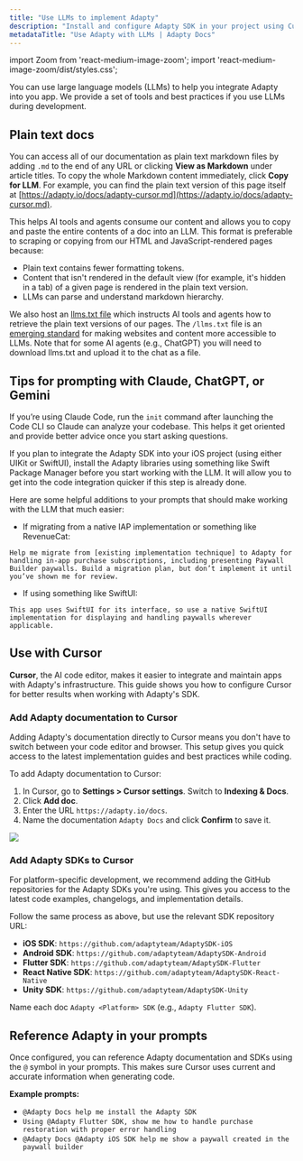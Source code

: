 ```yaml
---
title: "Use LLMs to implement Adapty"
description: "Install and configure Adapty SDK in your project using Cursor, ChatGPT, Claude, or other AI tools."
metadataTitle: "Use Adapty with LLMs | Adapty Docs"
---
```


import Zoom from 'react-medium-image-zoom';
import 'react-medium-image-zoom/dist/styles.css';

You can use large language models (LLMs) to help you integrate Adapty into you app. We provide a set of tools and best practices if you use LLMs during development.

## Plain text docs

You can access all of our documentation as plain text markdown files by adding `.md` to the end of any URL or clicking **View as Markdown** under article titles. To copy the whole Markdown content immediately, click **Copy for LLM**. For example, you can find the plain text version of this page itself at [https://adapty.io/docs/adapty-cursor.md](https://adapty.io/docs/adapty-cursor.md).

This helps AI tools and agents consume our content and allows you to copy and paste the entire contents of a doc into an LLM. This format is preferable to scraping or copying from our HTML and JavaScript-rendered pages because:

* Plain text contains fewer formatting tokens.
* Content that isn't rendered in the default view (for example, it's hidden in a tab) of a given page is rendered in the plain text version.
* LLMs can parse and understand markdown hierarchy.

We also host an [llms.txt file](https://adapty.io/docs/llms.txt) which instructs AI tools and agents how to retrieve the plain text versions of our pages. The `/llms.txt` file is an [emerging standard](https://llmstxt.org/) for making websites and content more accessible to LLMs. Note that for some AI agents (e.g., ChatGPT) you will need to download llms.txt and upload it to the chat as a file.

## Tips for prompting with Claude, ChatGPT,  or Gemini

If you’re using Claude Code, run the `init` command after launching the Code CLI so Claude can analyze your codebase. This helps it get oriented and provide better advice once you start asking questions.

If you plan to integrate the Adapty SDK into your iOS project (using either UIKit or SwiftUI), install the Adapty libraries using something like Swift Package Manager before you start working with the LLM. It will allow you to get into the code integration quicker if this step is already done.

Here are some helpful additions to your prompts that should make working with the LLM that much easier:

- If migrating from a native IAP implementation or something like RevenueCat:
```
Help me migrate from [existing implementation technique] to Adapty for handling in-app purchase subscriptions, including presenting Paywall Builder paywalls. Build a migration plan, but don’t implement it until you’ve shown me for review.
```
- If using something like SwiftUI:
```
This app uses SwiftUI for its interface, so use a native SwiftUI implementation for displaying and handling paywalls wherever applicable.
```


## Use with Cursor

**Cursor**, the AI code editor, makes it easier to integrate and maintain apps with Adapty's infrastructure. This guide shows you how to configure Cursor for better results when working with Adapty's SDK.

### Add Adapty documentation to Cursor

Adding Adapty's documentation directly to Cursor means you don't have to switch between your code editor and browser. This setup gives you quick access to the latest implementation guides and best practices while coding.

To add Adapty documentation to Cursor:

1. In Cursor, go to **Settings > Cursor settings**. Switch to **Indexing & Docs**.
2. Click **Add doc**.
3. Enter the URL `https://adapty.io/docs`.
4. Name the documentation `Adapty Docs` and click **Confirm** to save it.

<Zoom>
  <img src={require('./img/adapty-cursor.webp').default}
  style={{
    border: '1px solid #727272', /* border width and color */
    width: '700px', /* image width */
    display: 'block', /* for alignment */
    margin: '0 auto' /* center alignment */
  }}
/>
</Zoom>

### Add Adapty SDKs to Cursor

For platform-specific development, we recommend adding the GitHub repositories for the Adapty SDKs you're using. This gives you access to the latest code examples, changelogs, and implementation details.

Follow the same process as above, but use the relevant SDK repository URL:

- **iOS SDK**: `https://github.com/adaptyteam/AdaptySDK-iOS`
- **Android SDK**: `https://github.com/adaptyteam/AdaptySDK-Android`
- **Flutter SDK**: `https://github.com/adaptyteam/AdaptySDK-Flutter`
- **React Native SDK**: `https://github.com/adaptyteam/AdaptySDK-React-Native`
- **Unity SDK**: `https://github.com/adaptyteam/AdaptySDK-Unity`

Name each doc `Adapty <Platform> SDK` (e.g., `Adapty Flutter SDK`).

## Reference Adapty in your prompts

Once configured, you can reference Adapty documentation and SDKs using the `@` symbol in your prompts. This makes sure Cursor uses current and accurate information when generating code.

**Example prompts:**

- `@Adapty Docs help me install the Adapty SDK`
- `Using @Adapty Flutter SDK, show me how to handle purchase restoration with proper error handling`
- `@Adapty Docs @Adapty iOS SDK help me show a paywall created in the paywall builder`

